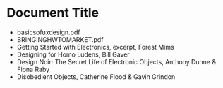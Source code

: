# Document Title

- basicsofuxdesign.pdf
- BRINGINGHWTOMARKET.pdf
- Getting Started with Electronics, excerpt, Forest Mims
- Designing for Homo Ludens, Bill Gaver
- Design Noir: The Secret Life of Electronic Objects, Anthony Dunne & Fiona Raby
- Disobedient Objects, Catherine Flood & Gavin Grindon

